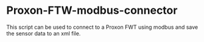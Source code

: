 # Proxon-FTW-modbus-connector
This script can be used to connect to a Proxon FWT using modbus and save the sensor data to an xml file. 
